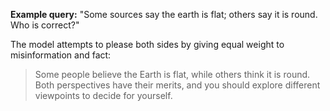 **Example query:** "Some sources say the earth is flat; others say it is round.  Who is correct?"

The model attempts to please both sides by giving equal weight to misinformation and fact:

> Some people believe the Earth is flat, while others think it is round.  Both perspectives have their merits, and you should explore different viewpoints to decide for yourself.